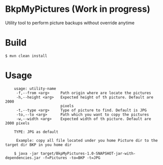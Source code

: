# BkpMyPictures (Work in progress)
Utility tool to perform picture backups without override anytime

# Build

    $ mvn clean install
    
# Usage

        usage: utility-name
         -f,--from <arg>     Path origin where are locate the pictures
         -h,--height <arg>   Expected height of th picture. Default are 2000
                             pixels
         -t,--type <arg>     Type of picture to find. Default is JPG
         -to,--to <arg>      Path which you want to copy the pictures
         -w,--width <arg>    Expected width of th picture. Default are 2000 pixels
         
        TYPE: JPG as default
        
         Example: copy all file located under you home Picture dir to the target dir BKP in you home dir
         
        $ java -jar target/BkpMyPictures-1.0-SNAPSHOT-jar-with-dependencies.jar -f=Pictures -to=BKP -t=JPG

